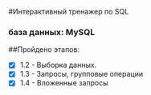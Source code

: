 #Интерактивный тренажер по SQL

### база данных: MySQL

##Пройдено этапов:
- [x] 1.2 - Выборка данных.
- [x] 1.3 - Запросы, групповые операции
- [x] 1.4 - Вложенные запросы